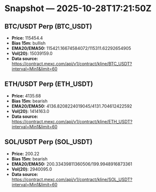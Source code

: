 # Snapshot — 2025-10-28T17:21:50Z

## BTC/USDT Perp (BTC_USDT)
- **Price:** 115454.4
- **Bias 15m:** bullish
- **EMA20/EMA50:** 115421.16674584072/115311.62292654905
- **Vol(20):** 15039159.0
- **Data source:** https://contract.mexc.com/api/v1/contract/kline/BTC_USDT?interval=Min1&limit=60

## ETH/USDT Perp (ETH_USDT)
- **Price:** 4135.68
- **Bias 15m:** bearish
- **EMA20/EMA50:** 4136.8208224019045/4131.704612422592
- **Vol(20):** 1414163.0
- **Data source:** https://contract.mexc.com/api/v1/contract/kline/ETH_USDT?interval=Min1&limit=60

## SOL/USDT Perp (SOL_USDT)
- **Price:** 200.22
- **Bias 15m:** bearish
- **EMA20/EMA50:** 200.33439811360506/199.9948916873361
- **Vol(20):** 2940095.0
- **Data source:** https://contract.mexc.com/api/v1/contract/kline/SOL_USDT?interval=Min1&limit=60
